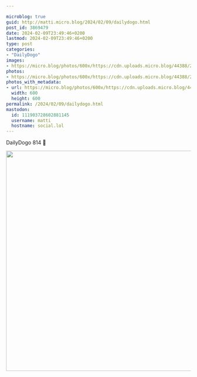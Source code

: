 ```yaml
---

microblog: true
guid: http://matti.micro.blog/2024/02/09/dailydogo.html
post_id: 3869479
date: 2024-02-09T23:49:46+0200
lastmod: 2024-02-09T23:49:46+0200
type: post
categories:
- "DailyDogo"
images:
- https://micro.blog/photos/600x/https://cdn.uploads.micro.blog/44388/2024/0e4964b613b24dcda25b08371869c5ba.jpg
photos:
- https://micro.blog/photos/600x/https://cdn.uploads.micro.blog/44388/2024/0e4964b613b24dcda25b08371869c5ba.jpg
photos_with_metadata:
- url: https://micro.blog/photos/600x/https://cdn.uploads.micro.blog/44388/2024/0e4964b613b24dcda25b08371869c5ba.jpg
  width: 600
  height: 600
permalink: /2024/02/09/dailydogo.html
mastodon:
  id: 111903728602881145
  username: matti
  hostname: social.lol
---
```

DailyDogo 814 🐶

<img src="https://micro.blog/photos/600x/https://blog.martin-haehnel.de/uploads/2024/0e4964b613b24dcda25b08371869c5ba.jpg" width="600" height="600" alt="" />
